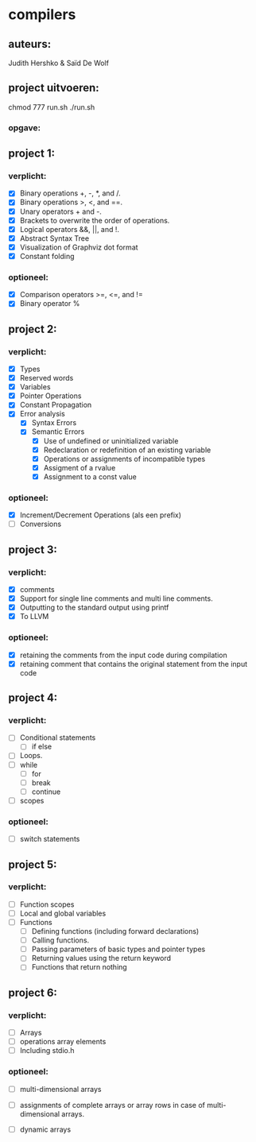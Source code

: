 # compilers

## auteurs:

Judith Hershko & Saïd De Wolf

## project uitvoeren:

chmod 777 run.sh
./run.sh

### opgave:

## project 1:

### verplicht:

- [x] Binary operations +, -, *, and /.
- [x] Binary operations >, <, and ==.
- [x] Unary operators + and -.
- [x] Brackets to overwrite the order of operations.
- [x] Logical operators &&, ||, and !.
- [x] Abstract Syntax Tree
- [x] Visualization of Graphviz dot format
- [x] Constant folding

### optioneel:

- [x] Comparison operators >=, <=, and !=
- [x] Binary operator %

## project 2:

### verplicht:

- [x] Types
- [x] Reserved words
- [x] Variables
- [x] Pointer Operations
- [x] Constant Propagation
- [x] Error analysis
  - [x] Syntax Errors
  - [x] Semantic Errors
    - [x] Use of undefined or uninitialized variable
    - [x] Redeclaration or redefinition of an existing variable
    - [x] Operations or assignments of incompatible types
    - [x] Assigment of a rvalue
    - [x] Assignment to a const value

### optioneel:

- [x] Increment/Decrement Operations (als een prefix)
- [ ] Conversions

## project 3:

### verplicht:

- [x]  comments
- [x]  Support for single line comments and multi line comments.
- [x]  Outputting to the standard output using printf
- [x]  To LLVM

### optioneel:

- [x]  retaining the comments from the input code during compilation
- [x]  retaining comment that contains the original statement from the input code

## project 4:

### verplicht:

- [ ] Conditional statements
  - [ ] if else 
- [ ]  Loops.
  - [ ] while
    - [ ] for
    - [ ] break 
    - [ ] continue
- [ ] scopes 

### optioneel:

- [ ] switch statements

## project 5:

### verplicht:

- [ ]  Function scopes
- [ ] Local and global variables
- [ ] Functions
  - [ ] Defining functions (including forward declarations)
  - [ ] Calling functions.
  - [ ] Passing parameters of basic types and pointer types
  - [ ] Returning values using the return keyword
  - [ ] Functions that return nothing

## project 6:

### verplicht:

- [ ]  Arrays
  - [ ] operations array elements
- [ ]  Including stdio.h

### optioneel:
- [ ] multi-dimensional arrays
- [ ] assignments of complete arrays or array rows in case of multi-dimensional arrays.
- [ ] dynamic arrays



